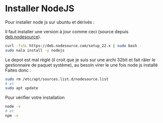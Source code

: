 # Installer NodeJS

Pour installer node js sur ubuntu et dérivés :

Il faut installer une version à jour comme ceci (source depuis [deb.nodesource](https://deb.nodesource.com)).

```bash
curl -fsSL https://deb.nodesource.com/setup_22.x | sudo bash -
sudo nala install -y nodejs
```

Le depot est mal réglé (il croit que je suis sur une archi 32bit et fait râler le gestionnaire de paquet système), au besoin virer le une fois node js installé
Faites donc :

```bash
sudo rm /etc/apt/sources.list.d/nodesource.list
# et
sudo apt update
```

Pour vérifier votre installation

```bash
node -v
# et
npm -v
```
